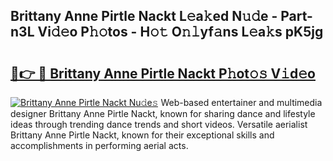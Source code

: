 ## Brittany Anne Pirtle Nackt L𝚎a𝚔ed N𝚞𝚍e - Part-n3L Vi𝚍𝚎o P𝚑𝚘tos - H𝚘𝚝 O𝚗𝚕yf𝚊ns L𝚎a𝚔s pK5jg

# <h2><a href="http://kf25l6.oniu.top/?m=Brittany+Anne+Pirtle+Nackt">🔗👉 🔴 Brittany Anne Pirtle Nackt P𝚑ot𝚘𝚜 V𝚒d𝚎o</a></h2>

[![Brittany Anne Pirtle Nackt Nu𝚍e𝚜](https://i.imgur.com/0qMVB7G.gif)](http://kf25l6.oniu.top/?m=Brittany+Anne+Pirtle+Nackt)
Web-based entertainer and multimedia designer Brittany Anne Pirtle Nackt, known for sharing dance and lifestyle ideas through trending dance trends and short videos. Versatile aerialist Brittany Anne Pirtle Nackt, known for their exceptional skills and accomplishments in performing aerial acts.  
